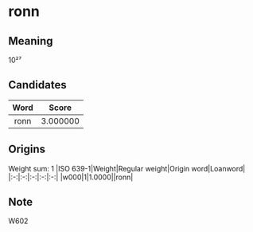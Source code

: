 # ronn

## Meaning

10²⁷

## Candidates

|Word|Score|
|:-:|:-:|
|ronn|3.000000|

## Origins

Weight sum: 1
|ISO 639-1|Weight|Regular weight|Origin word|Loanword|
|:-:|:-:|:-:|:-:|:-:|
|w000|1|1.0000||ronn|

## Note

W602
